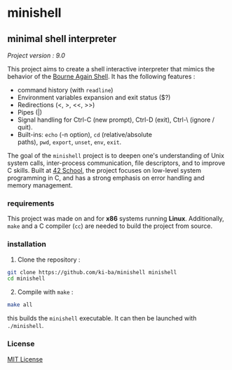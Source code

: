 # minishell

## minimal shell interpreter

_Project version : 9.0_

This project aims to create a shell interactive interpreter that mimics the behavior of the [Bourne Again Shell](https://www.gnu.org/software/bash/). It has the following features :

+ command history (with `readline`)
+ Environment variables expansion and exit status (\$?)
+ Redirections (<, >, <<, >>)
+ Pipes (|)
+ Signal handling for Ctrl-C (new prompt), Ctrl-D (exit), Ctrl-\ (ignore / quit).
+ Built-ins: `echo` (-n option), `cd` (relative/absolute paths), `pwd`, `export`, `unset`, `env`, `exit`.

The goal of the `minishell` project is to deepen one's understanding of Unix system calls, inter-process communication, file descriptors, and to improve C skills. Built at [42 School](https://www.42.fr), the project focuses on low-level system programming in C, and has a strong emphasis on error handling and memory management.

### requirements

This project was made on and for **x86** systems running **Linux**. 
Additionally, `make` and a C compiler (`cc`) are needed to build the project from source.

### installation

1. Clone the repository :
```bash
git clone https://github.com/ki-ba/minishell minishell
cd minishell
```

2. Compile with `make` :
```bash
make all
```

this builds the `minishell` executable. It can then be launched with `./minishell`.

### License

[MIT License](https://mit-license.org/)
